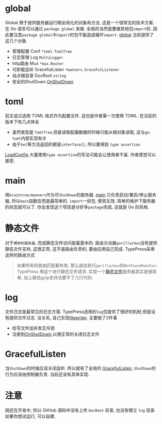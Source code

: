 global
======
Global 用于提供服务器运行期全局化的对象和方法. 这是一个很常见的技术方案.
在 Go 语言可以通过 `package global` 来做. 全局的当然是要被其他包`import`的. 因此要注意`package global`中`import`的包不能造成循环`import`.
[global][0] 当前提供了这几个对象

* 管理配置 Conf `*toml.TomlTree` 
* 日志管理 Log `MultiLogger` 
* http路由 Mux `*mux.Router`
* 可卸载监听 GracefulListen `*manners.GracefulListener`
* 站点根目录 DocRoot `string`
* 安全的ShutDown [OnShutDown][3]

toml
====
前文说过选用 TOML 格式作为配置文件. 这也是作者第一次使用 TOML. 在当前的版本下有几点体会

* 虽然类型是 `TomlTree`,但是读取配置数据的时候只能从根对象读取, 这与`go-toml`内部实现有关
* 由于`Get`等方法返回的都是`interface{}`, 所以要用到 `type assertion`

[LoadConfig][5] 大量使用`type assertion`的写法可能会让使用者不喜. 作者感觉可以接受.

main
====
用`braintree/manners`作为可`ShutDown`的服务器. [main][4] 只负责启动/重启/停止服务器, 所以`main`函数反而是最简单的. `import`一些包, 使其生效, 简单的维护下服务器的状态就可以了. 你会发现这个项目是分好多`package`完成, 这就是 Go 的风格.

静态文件
=======
对于`裸奔的服务器`, 完成静态文件访问是最基本的. 路由分派器`gorilla/mux`没有提供静态文件支持, 这很正常, 这不是路由负责的, 要由应用自己完成. TypePress采用这样的路由方式

> 如果所有的路由匹配都失败, 那么就会执行`gorilla/mux`的`NotFoundHandler`. TypePress 用这个进行静态文件请求. 实现一个[静态文件][1]服务器其实是很简单, 加上静态gzip支持也要不了几行代码. 

log
===
文件日志是最常见的日志方案. TypePress选用的`log`包提供了很好的机制,但是没有提供文件日志. 没关系, 自己实现[filewriter][2]. 主要做了2件事

* 给写文件加并发互斥锁
* 注册到[OnShutDown][3],以便正常的关闭日志文件

GracefulListen
==============
当`ShutDown`的时候应该关闭监听. 所以就有了全局的 [GracefulListen][0], `ShutDown`的行为应该由控制器负责. 当前还没有具体实现.

注意
====
因还在开发中, 所以 GitHub 源码中没有上传 `DocRoot` 目录, 也没有建立 `log` 目录. 如果你想试运行, 可以自建.

[0]: http://gowalker.org/github.com/achun/typepress/global#_variables
[1]: http://gowalker.org/github.com/achun/typepress/controllers#StaticFile
[2]: http://gowalker.org/github.com/achun/typepress/global#NewFileWriter
[3]: http://gowalker.org/github.com/achun/typepress/global#OnShutDown
[4]: https://github.com/achun/typepress/blob/master/main.go#L1
[5]: http://gowalker.org/github.com/achun/typepress/global#LoadConfig